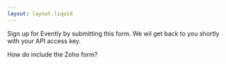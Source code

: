 ```yaml
---
layout: layout.liquid
---
```

Sign up for Evently by submitting this form. We wil get back to you shortly with your API access key.

How do include the Zoho form?
